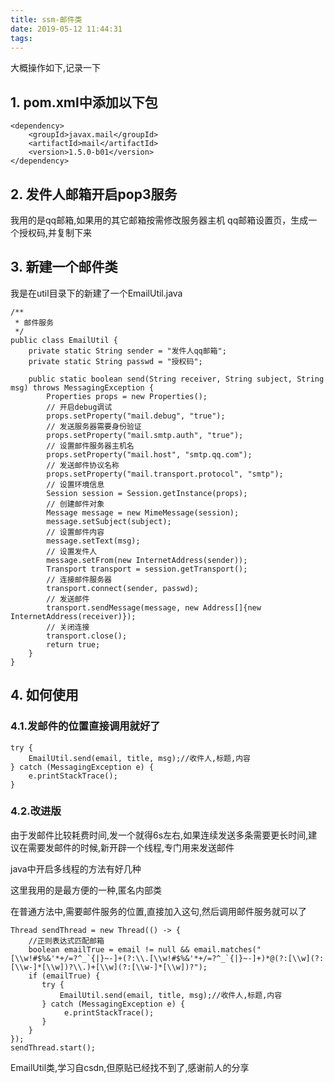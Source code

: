 ```yaml
---
title: ssm-邮件类  
date: 2019-05-12 11:44:31  
tags:  
---
```

大概操作如下,记录一下
## 1. pom.xml中添加以下包
```
<dependency>
    <groupId>javax.mail</groupId>
    <artifactId>mail</artifactId>
    <version>1.5.0-b01</version>
</dependency>
```
## 2. 发件人邮箱开启pop3服务
我用的是qq邮箱,如果用的其它邮箱按需修改服务器主机
qq邮箱设置页，生成一个授权码,并复制下来
## 3. 新建一个邮件类
我是在util目录下的新建了一个EmailUtil.java
```
/**
 * 邮件服务
 */
public class EmailUtil {
    private static String sender = "发件人qq邮箱";
    private static String passwd = "授权码";
    
    public static boolean send(String receiver, String subject, String msg) throws MessagingException {
        Properties props = new Properties();
        // 开启debug调试
        props.setProperty("mail.debug", "true");
        // 发送服务器需要身份验证
        props.setProperty("mail.smtp.auth", "true");
        // 设置邮件服务器主机名
        props.setProperty("mail.host", "smtp.qq.com");
        // 发送邮件协议名称
        props.setProperty("mail.transport.protocol", "smtp");
        // 设置环境信息
        Session session = Session.getInstance(props);
        // 创建邮件对象
        Message message = new MimeMessage(session);
        message.setSubject(subject);
        // 设置邮件内容
        message.setText(msg);
        // 设置发件人
        message.setFrom(new InternetAddress(sender));
        Transport transport = session.getTransport();
        // 连接邮件服务器
        transport.connect(sender, passwd);
        // 发送邮件
        transport.sendMessage(message, new Address[]{new InternetAddress(receiver)});
        // 关闭连接
        transport.close();
        return true;
    }
}
```
## 4. 如何使用
### 4.1.发邮件的位置直接调用就好了
```
try {
    EmailUtil.send(email, title, msg);//收件人,标题,内容
} catch (MessagingException e) {
    e.printStackTrace();
}
```
### 4.2.改进版
由于发邮件比较耗费时间,发一个就得6s左右,如果连续发送多条需要更长时间,建议在需要发邮件的时候,新开辟一个线程,专门用来发送邮件

java中开启多线程的方法有好几种

这里我用的是最方便的一种,匿名内部类

在普通方法中,需要邮件服务的位置,直接加入这句,然后调用邮件服务就可以了
```
Thread sendThread = new Thread(() -> {
    //正则表达式匹配邮箱
    boolean emailTrue = email != null && email.matches("[\\w!#$%&'*+/=?^_`{|}~-]+(?:\\.[\\w!#$%&'*+/=?^_`{|}~-]+)*@(?:[\\w](?:[\\w-]*[\\w])?\\.)+[\\w](?:[\\w-]*[\\w])?");
    if (emailTrue) {
       try {
           EmailUtil.send(email, title, msg);//收件人,标题,内容
       } catch (MessagingException e) {
            e.printStackTrace();
       }
    }
});
sendThread.start();
```
EmailUtil类,学习自csdn,但原贴已经找不到了,感谢前人的分享